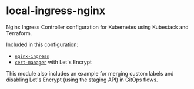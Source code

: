 # local-ingress-nginx

Nginx Ingress Controller configuration for Kubernetes using Kubestack and Terraform.

Included in this configuration:

- [`nginx-ingress`](https://www.kubestack.com/catalog/nginx/)
- [`cert-manager`](https://www.kubestack.com/catalog/cert-manager/) with Let's Encrypt

This module also includes an example for merging custom labels and disabling Let's Encrypt (using the staging API) in GitOps flows.
